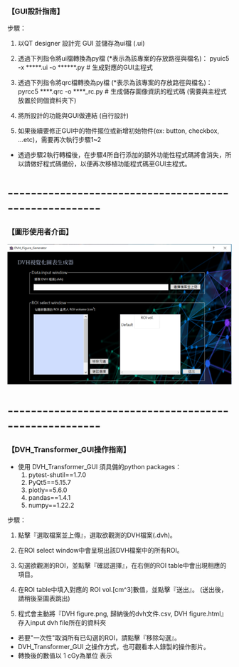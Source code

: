 ### 【GUI設計指南】
步驟：
1. 以QT designer 設計完 GUI 並儲存為ui檔 (.ui)

2. 透過下列指令將ui檔轉換為py檔 (*表示為該專案的存放路徑與檔名)：
	pyuic5 -x *****.ui -o ******.py  # 生成對應的GUI主程式

3. 透過下列指令將qrc檔轉換為py檔 (*表示為該專案的存放路徑與檔名)：
	pyrcc5 ****.qrc -o ****_rc.py # 生成儲存圖像資訊的程式碼 (需要與主程式放置於同個資料夾下)

4. 將所設計的功能與GUI做連結 (自行設計)

5. 如果後續要修正GUI中的物件擺位或新增初始物件(ex: button, checkbox, ...etc)，需要再次執行步驟1~2 
* 透過步驟2執行轉檔後，在步驟4所自行添加的額外功能性程式碼將會消失，所以請做好程式碼備份，以便再次移植功能程式碼至GUI主程式。

# ------------------------------------------------------
### 【圖形使用者介面】

<img src="https://github.com/acceler0916280439/GUI/blob/main/DVH_Transformer_GUI/GUI.PNG" width="700">

# ------------------------------------------------------
### 【DVH_Transformer_GUI操作指南】

* 使用 DVH_Transformer_GUI 須具備的python packages：
	1. pytest-shutil==1.7.0
	2. PyQt5==5.15.7
	3. plotly==5.6.0
	4. pandas==1.4.1
	5. numpy==1.22.2

步驟：
1. 點擊『選取檔案並上傳』，選取欲觀測的DVH檔案(.dvh)。

2. 在ROI select window中會呈現出該DVH檔案中的所有ROI。

3. 勾選欲觀測的ROI，並點擊『確認選擇』，在右側的ROI table中會出現相應的項目。

4. 在ROI table中填入對應的 ROI vol.[cm^3]數值，並點擊『送出』。  (送出後，請稍後至圖表跳出)

5. 程式會主動將『DVH figure.png, 歸納後的dvh文件.csv, DVH figure.html』存入input dvh file所在的資料夾

* 若要"一次性"取消所有已勾選的ROI，請點擊『移除勾選』。
* DVH_Transformer_GUI 之操作方式，也可觀看本人錄製的操作影片。
* 轉換後的數值以 1 cGy為單位 表示
